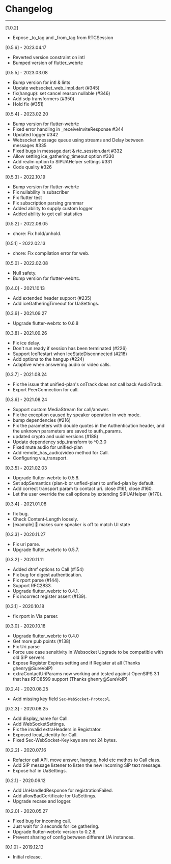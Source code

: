 # Changelog

--------------------------------------------
[1.0.2]
* Expose _to_tag and _from_tag from RTCSession


[0.5.6] - 2023.04.17

* Reverted version constraint on intl
* Bumped version of flutter_webrtc

[0.5.5] - 2023.03.08

* Bump version for intl & lints
* Update websocket_web_impl.dart (#345)
* fix(hangup): set cancel reason nullable (#346)
* Add sdp transformers (#350)
* Hold fix (#351)

[0.5.4] - 2023.02.20

* Bump version for flutter-webrtc
* Fixed error handling in _receiveInviteResponse #344
* Updated logger #342
* Websocket message queue using streams and Delay between messages #335
* Fixed bugs in message.dart & rtc_session.dart #332
* Allow setting ice_gathering_timeout option #330
* Add realm option to SIPUAHelper settings #331
* Code quality #326

[0.5.3] - 2022.10.19

* Bump version for flutter-webrtc
* Fix nullability in subscriber
* Fix flutter test
* Fix subscription parsing grammar
* Added ability to supply custom logger
* Added ability to get call statistics

[0.5.2] - 2022.08.05

* chore: Fix hold/unhold.

[0.5.1] - 2022.02.13

* chore: Fix compilation error for web.

[0.5.0] - 2022.02.08

* Null safety.
* Bump version for flutter-webrtc.

[0.4.0] - 2021.10.13

* Add extended header support (#235)
* Add iceGatheringTimeout for UaSettings.

[0.3.9] - 2021.09.27

* Upgrade flutter-webrtc to 0.6.8

[0.3.8] - 2021.09.26

* Fix ice delay.
* Don't run ready if session has been terminated (#226)
* Support IceRestart when IceStateDisconnected (#218)
* Add options to the hangup (#224)
* Adaptive when answering audio or video calls.

[0.3.7] - 2021.08.24

* Fix the issue that unified-plan's onTrack does not call back AudioTrack.
* Export PeerConnection for call.

[0.3.6] - 2021.08.24

* Support custom MediaStream for call/answer.
* Fix the exception caused by speaker operation in web mode.
* bump dependencies (#216)
* Fix the parameters with double quotes in the Authentication header,
    and the unknown parameters are saved to auth_params.
* updated crypto and uuid versions (#188)
* Update dependency sdp_transform to ^0.3.0
* Fixed mute audio for unified-plan
* Add remote_has_audio/video method for Call.
* Configuring via_transport.

[0.3.5] - 2021.02.03

* Upgrade flutter-webrtc to 0.5.8.
* Set sdpSemantics (plan-b or unfied-plan) to unfied-plan by default.
* Add correct transport param to contact uri. close #161, close #160.
* Let the user override the call options by extending SIPUAHelper (#170).

[0.3.4] - 2021.01.08

* fix bug.
* Check Content-Length loosely.
* [example] 🐛 makes sure speaker is off to match UI state

[0.3.3] - 2020.11.27

* Fix uri parse.
* Upgrade flutter_webrtc to 0.5.7.

[0.3.2] - 2020.11.11

* Added dtmf options to Call (#154)
* Fix bug for digest authentication.
* Fix rport parse (#144).
* Support RFC2833.
* Upgrade flutter_webrtc to 0.4.1.
* Fix incorrect register assert (#139).

[0.3.1] - 2020.10.18

* fix rport in Via parser.

[0.3.0] - 2020.10.18

* Upgrade flutter_webrtc to 0.4.0
* Get more pub points (#138)
* Fix Uri.parse
* Force use case sensitivity in Websocket Upgrade to be compatible with old SIP servers
* Expose Register Expires setting and if Register at all (Thanks ghenry@SureVoIP)
* extraContactUriParams now working and tested against OpenSIPS 3.1 that has RFC8599 support (Thanks ghenry@SureVoIP)

[0.2.4] - 2020.08.25

* Add missing key field `Sec-WebSocket-Protocol`.

[0.2.3] - 2020.08.25

* Add display_name for Call.
* Add WebSocketSettings.
* Fix the invalid extraHeaders in Registrator.
* Exposed local_identity for Call.
* Fixed Sec-WebSocket-Key keys are not 24 bytes.

[0.2.2] - 2020.07.16

* Refactor call API, move answer, hangup, hold etc methos to Call class.
* Add SIP message listener to listen the new incoming SIP text message.
* Expose ha1 in UaSettings.

[0.2.1] - 2020.06.12

* Add UnHandledResponse for registrationFailed.
* Add allowBadCertificate for UaSettings.
* Upgrade recase and logger.

[0.2.0] - 2020.05.27

* Fixed bug for incoming call.
* Just wait for 3 seconds for ice gathering.
* Upgrade flutter-webrtc version to 0.2.8.
* Prevent sharing of config between different UA instances.

[0.1.0] - 2019.12.13

* Initial release.
